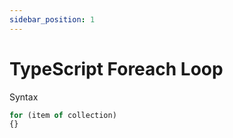 ```yaml
---
sidebar_position: 1
---
```


# TypeScript Foreach Loop

Syntax

```TypeScript
for (item of collection)
{}
```
